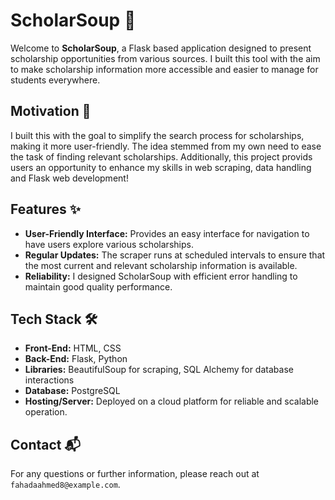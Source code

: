 # ScholarSoup 🍲

Welcome to **ScholarSoup**, a Flask based application designed to present scholarship opportunities from various sources. I built this tool with the aim to make scholarship information more accessible and easier to manage for students everywhere.

## Motivation 🎯

I built this with the goal to simplify the search process for scholarships, making it more user-friendly. The idea stemmed from my own need to ease the task of finding relevant scholarships. Additionally, this project provids users an opportunity to enhance my skills in web scraping, data handling and Flask web development!

## Features ✨

- **User-Friendly Interface:** Provides an easy interface for navigation to have users explore various scholarships.
- **Regular Updates:** The scraper runs at scheduled intervals to ensure that the most current and relevant scholarship information is available.
- **Reliability:** I designed ScholarSoup with efficient error handling to maintain good quality performance.

## Tech Stack 🛠

- **Front-End:** HTML, CSS
- **Back-End:** Flask, Python
- **Libraries:** BeautifulSoup for scraping, SQL Alchemy for database interactions
- **Database:** PostgreSQL
- **Hosting/Server:** Deployed on a cloud platform for reliable and scalable operation.

## Contact 📬

For any questions or further information, please reach out at `fahadaahmed8@example.com`.
